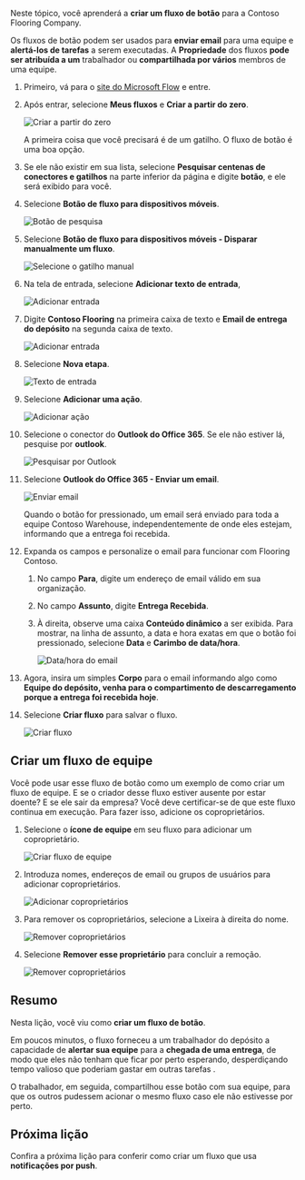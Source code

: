 Neste tópico, você aprenderá a **criar um fluxo de botão** para a Contoso Flooring Company. 

Os fluxos de botão podem ser usados para **enviar email** para uma equipe e **alertá-los de tarefas** a serem executadas. A **Propriedade** dos fluxos **pode ser atribuída a um** trabalhador ou **compartilhada por vários** membros de uma equipe.  

1. Primeiro, vá para o [site do Microsoft Flow](https://ms.flow.microsoft.com) e entre.
2. Após entrar, selecione **Meus fluxos** e **Criar a partir do zero**.
   
    ![Criar a partir do zero](./media/learning-create-button-flow/2-create-from-blank.png)
   
    A primeira coisa que você precisará é de um gatilho. O fluxo de botão é uma boa opção. 
3. Se ele não existir em sua lista, selecione **Pesquisar centenas de conectores e gatilhos** na parte inferior da página e digite **botão**, e ele será exibido para você. 
4. Selecione **Botão de fluxo para dispositivos móveis**.
   
    ![Botão de pesquisa](./media/learning-create-button-flow/3-button-flow.png) 
5. Selecione **Botão de fluxo para dispositivos móveis - Disparar manualmente um fluxo**.
   
    ![Selecione o gatilho manual](./media/learning-create-button-flow/4-press-it.png)
6. Na tela de entrada, selecione **Adicionar texto de entrada**,
   
    ![Adicionar entrada](./media/learning-create-button-flow/5-add-input.png)
7. Digite **Contoso Flooring** na primeira caixa de texto e **Email de entrega do depósito** na segunda caixa de texto.
   
    ![Adicionar entrada](./media/learning-create-button-flow/6-text-for-flow.png)
8. Selecione **Nova etapa**. 
   
    ![Texto de entrada](./media/learning-create-button-flow/7-input-description.png)
9. Selecione **Adicionar uma ação**. 
   
    ![Adicionar ação](./media/learning-create-button-flow/8-add-an-action.png)
10. Selecione o conector do **Outlook do Office 365**. Se ele não estiver lá, pesquise por **outlook**.
    
     ![Pesquisar por Outlook](./media/learning-create-button-flow/9-search-outlook.png)
11. Selecione **Outlook do Office 365 - Enviar um email**.
    
     ![Enviar email](./media/learning-create-button-flow/10-send-email.png)
    
     Quando o botão for pressionado, um email será enviado para toda a equipe Contoso Warehouse, independentemente de onde eles estejam, informando que a entrega foi recebida.
12. Expanda os campos e personalize o email para funcionar com Flooring Contoso.
    
    1. No campo **Para**, digite um endereço de email válido em sua organização.
    2. No campo **Assunto**, digite **Entrega Recebida**. 
    3. À direita, observe uma caixa **Conteúdo dinâmico** a ser exibida. Para mostrar, na linha de assunto, a data e hora exatas em que o botão foi pressionado, selecione **Data** e **Carimbo de data/hora**. 
       
        ![Data/hora do email](./media/learning-create-button-flow/11-email-date-time.png)
13. Agora, insira um simples **Corpo** para o email informando algo como **Equipe do depósito, venha para o compartimento de descarregamento porque a entrega foi recebida hoje**.
14. Selecione **Criar fluxo** para salvar o fluxo.
    
     ![Criar fluxo](./media/learning-create-button-flow/12-create-flow.png)

## <a name="create-a-team-flow"></a>Criar um fluxo de equipe
Você pode usar esse fluxo de botão como um exemplo de como criar um fluxo de equipe. E se o criador desse fluxo estiver ausente por estar doente? E se ele sair da empresa? Você deve certificar-se de que este fluxo continua em execução. Para fazer isso, adicione os coproprietários.

1. Selecione o **ícone de equipe** em seu fluxo para adicionar um coproprietário.
   
    ![Criar fluxo de equipe](./media/learning-create-button-flow/13-create-team-flow.png) 
2. Introduza nomes, endereços de email ou grupos de usuários para adicionar coproprietários.
   
    ![Adicionar coproprietários](./media/learning-create-button-flow/14-add-co-owners.png)
3. Para remover os coproprietários, selecione a Lixeira à direita do nome.
   
    ![Remover coproprietários](./media/learning-create-button-flow/15-remove-co-owners.png)
4. Selecione **Remover esse proprietário** para concluir a remoção.
   
    ![Remover coproprietários](./media/learning-create-button-flow/16-agree-to-remove.png)

## <a name="summary"></a>Resumo
Nesta lição, você viu como **criar um fluxo de botão**. 

Em poucos minutos, o fluxo forneceu a um trabalhador do depósito a capacidade de **alertar sua equipe** para a **chegada de uma entrega**, de modo que eles não tenham que ficar por perto esperando, desperdiçando tempo valioso que poderiam gastar em outras tarefas . 

O trabalhador, em seguida, compartilhou esse botão com sua equipe, para que os outros pudessem acionar o mesmo fluxo caso ele não estivesse por perto.

## <a name="next-lesson"></a>Próxima lição
Confira a próxima lição para conferir como criar um fluxo que usa **notificações por push**.

